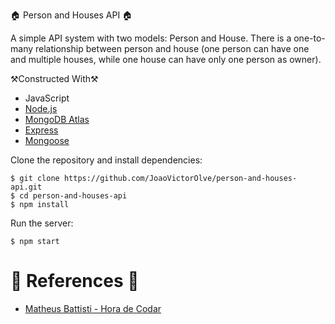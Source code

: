 🏠 Person and Houses API 🏠

A simple API system with two models: Person and House. There is a one-to-many relationship between person and house (one person can have one and multiple houses, while one house can have only one person as owner).

⚒Constructed With⚒️
- JavaScript
- [Node.js](https://nodejs.org/en/)
- [MongoDB Atlas](https://www.mongodb.com/atlas/database)
- [Express](https://expressjs.com/)
- [Mongoose](https://mongoosejs.com/)

Clone the repository and install dependencies:

```
$ git clone https://github.com/JoaoVictorOlve/person-and-houses-api.git
$ cd person-and-houses-api
$ npm install
```
Run the server:

```
$ npm start
```

# 📍 References 📍

* [Matheus Battisti - Hora de Codar](https://www.youtube.com/watch?v=K5QaTfE5ylk)
